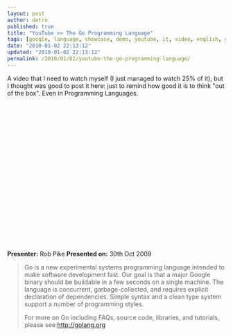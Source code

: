 ```yaml
---
layout: post
author: detro
published: true
title: "YouTube >> The Go Programming Language"
tags: [google, language, showcase, demo, youtube, it, video, english, go, new, presentation]
date: "2010-01-02 22:13:12"
updated: "2010-01-02 22:13:12"
permalink: /2010/01/02/youtube-the-go-programming-language/
---
```


A video that I need to watch myself (I just managed to watch 25% of it), but I thought was good to post it here: just to remind how good it is to think "out of the box". Even in Programming Languages.
<div align="center">
<object width="560" height="340"><param name="movie" value="http://www.youtube.com/v/rKnDgT73v8s&hl=en_US&fs=1&hd=1"></param><param name="allowFullScreen" value="true"></param><param name="allowscriptaccess" value="always"></param><embed src="http://www.youtube.com/v/rKnDgT73v8s&hl=en_US&fs=1&hd=1" type="application/x-shockwave-flash" allowscriptaccess="always" allowfullscreen="true" width="560" height="340"></embed></object>
</div>
<strong>Presenter:</strong> Rob Pike
<strong>Presented on:</strong> 30th Oct 2009
<blockquote>
Go is a new experimental systems programming language intended to make software development fast. Our goal is that a major Google binary should be buildable in a few seconds on a single machine. The language is concurrent, garbage-collected, and requires explicit declaration of dependencies. Simple syntax and a clean type system support a number of programming styles.

For more on Go including FAQs, source code, libraries, and tutorials, please see:<a href="http://golang.org">http://golang.org</a>
</blockquote>
